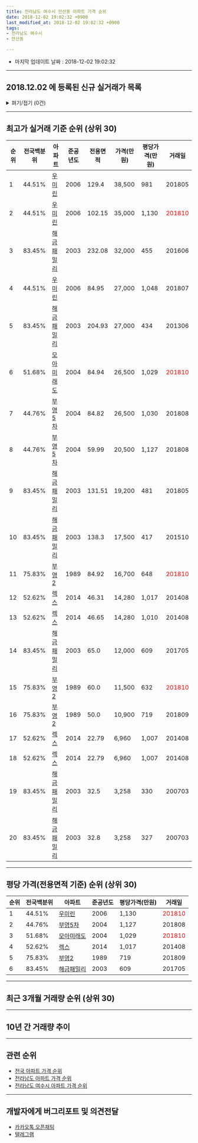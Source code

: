```yaml
---
title: 전라남도 여수시 안산동 아파트 가격 순위
date: 2018-12-02 19:02:32 +0900
last_modified_at: 2018-12-02 19:02:32 +0900
tags:
- 전라남도 여수시
- 안산동

---
```


* 마지막 업데이트 날짜 : 2018-12-02 19:02:32

---

## 2018.12.02 에 등록된 신규 실거래가 목록

<details>
<summary>펴기/접기 (0건)</summary>
<div markdown="1">

|아파트|전국백분위|준공년도|전용면적|가격(만원)|평당가격(만원)|거래일|
|---|---|---|---|---|---|---|
|없음|||||||


</div>
</details>

---

## 최고가 실거래 기준 순위 (상위 30)


|순위|전국백분위|아파트|준공년도|전용면적|가격(만원)|평당가격(만원)|거래일|
|---|---|---|---|---|---|---|---|
|1|44.51%|[우미린](https://search.naver.com/search.naver?query=%EC%A0%84%EB%9D%BC%EB%82%A8%EB%8F%84+%EC%97%AC%EC%88%98%EC%8B%9C+%EC%95%88%EC%82%B0%EB%8F%99+%EC%9A%B0%EB%AF%B8%EB%A6%B0)|2006|129.4|38,500|981|201805|
|2|44.51%|[우미린](https://search.naver.com/search.naver?query=%EC%A0%84%EB%9D%BC%EB%82%A8%EB%8F%84+%EC%97%AC%EC%88%98%EC%8B%9C+%EC%95%88%EC%82%B0%EB%8F%99+%EC%9A%B0%EB%AF%B8%EB%A6%B0)|2006|102.15|35,000|1,130|<span style="color:red">201810</span>|
|3|83.45%|[해금패밀리](https://search.naver.com/search.naver?query=%EC%A0%84%EB%9D%BC%EB%82%A8%EB%8F%84+%EC%97%AC%EC%88%98%EC%8B%9C+%EC%95%88%EC%82%B0%EB%8F%99+%ED%95%B4%EA%B8%88%ED%8C%A8%EB%B0%80%EB%A6%AC)|2003|232.08|32,000|455|201606|
|4|44.51%|[우미린](https://search.naver.com/search.naver?query=%EC%A0%84%EB%9D%BC%EB%82%A8%EB%8F%84+%EC%97%AC%EC%88%98%EC%8B%9C+%EC%95%88%EC%82%B0%EB%8F%99+%EC%9A%B0%EB%AF%B8%EB%A6%B0)|2006|84.95|27,000|1,048|201807|
|5|83.45%|[해금패밀리](https://search.naver.com/search.naver?query=%EC%A0%84%EB%9D%BC%EB%82%A8%EB%8F%84+%EC%97%AC%EC%88%98%EC%8B%9C+%EC%95%88%EC%82%B0%EB%8F%99+%ED%95%B4%EA%B8%88%ED%8C%A8%EB%B0%80%EB%A6%AC)|2003|204.93|27,000|434|201306|
|6|51.68%|[모아미래도](https://search.naver.com/search.naver?query=%EC%A0%84%EB%9D%BC%EB%82%A8%EB%8F%84+%EC%97%AC%EC%88%98%EC%8B%9C+%EC%95%88%EC%82%B0%EB%8F%99+%EB%AA%A8%EC%95%84%EB%AF%B8%EB%9E%98%EB%8F%84)|2004|84.94|26,500|1,029|<span style="color:red">201810</span>|
|7|44.76%|[부영5차](https://search.naver.com/search.naver?query=%EC%A0%84%EB%9D%BC%EB%82%A8%EB%8F%84+%EC%97%AC%EC%88%98%EC%8B%9C+%EC%95%88%EC%82%B0%EB%8F%99+%EB%B6%80%EC%98%815%EC%B0%A8)|2004|84.82|26,500|1,030|201808|
|8|44.76%|[부영5차](https://search.naver.com/search.naver?query=%EC%A0%84%EB%9D%BC%EB%82%A8%EB%8F%84+%EC%97%AC%EC%88%98%EC%8B%9C+%EC%95%88%EC%82%B0%EB%8F%99+%EB%B6%80%EC%98%815%EC%B0%A8)|2004|59.99|20,500|1,127|201808|
|9|83.45%|[해금패밀리](https://search.naver.com/search.naver?query=%EC%A0%84%EB%9D%BC%EB%82%A8%EB%8F%84+%EC%97%AC%EC%88%98%EC%8B%9C+%EC%95%88%EC%82%B0%EB%8F%99+%ED%95%B4%EA%B8%88%ED%8C%A8%EB%B0%80%EB%A6%AC)|2003|131.51|19,200|481|201805|
|10|83.45%|[해금패밀리](https://search.naver.com/search.naver?query=%EC%A0%84%EB%9D%BC%EB%82%A8%EB%8F%84+%EC%97%AC%EC%88%98%EC%8B%9C+%EC%95%88%EC%82%B0%EB%8F%99+%ED%95%B4%EA%B8%88%ED%8C%A8%EB%B0%80%EB%A6%AC)|2003|138.3|17,500|417|201510|
|11|75.83%|[부영2](https://search.naver.com/search.naver?query=%EC%A0%84%EB%9D%BC%EB%82%A8%EB%8F%84+%EC%97%AC%EC%88%98%EC%8B%9C+%EC%95%88%EC%82%B0%EB%8F%99+%EB%B6%80%EC%98%812)|1989|84.92|16,700|648|<span style="color:red">201810</span>|
|12|52.62%|[렉스](https://search.naver.com/search.naver?query=%EC%A0%84%EB%9D%BC%EB%82%A8%EB%8F%84+%EC%97%AC%EC%88%98%EC%8B%9C+%EC%95%88%EC%82%B0%EB%8F%99+%EB%A0%89%EC%8A%A4)|2014|46.31|14,280|1,017|201408|
|13|52.62%|[렉스](https://search.naver.com/search.naver?query=%EC%A0%84%EB%9D%BC%EB%82%A8%EB%8F%84+%EC%97%AC%EC%88%98%EC%8B%9C+%EC%95%88%EC%82%B0%EB%8F%99+%EB%A0%89%EC%8A%A4)|2014|46.65|14,280|1,010|201408|
|14|83.45%|[해금패밀리](https://search.naver.com/search.naver?query=%EC%A0%84%EB%9D%BC%EB%82%A8%EB%8F%84+%EC%97%AC%EC%88%98%EC%8B%9C+%EC%95%88%EC%82%B0%EB%8F%99+%ED%95%B4%EA%B8%88%ED%8C%A8%EB%B0%80%EB%A6%AC)|2003|65.0|12,000|609|201705|
|15|75.83%|[부영2](https://search.naver.com/search.naver?query=%EC%A0%84%EB%9D%BC%EB%82%A8%EB%8F%84+%EC%97%AC%EC%88%98%EC%8B%9C+%EC%95%88%EC%82%B0%EB%8F%99+%EB%B6%80%EC%98%812)|1989|60.0|11,500|632|<span style="color:red">201810</span>|
|16|75.83%|[부영2](https://search.naver.com/search.naver?query=%EC%A0%84%EB%9D%BC%EB%82%A8%EB%8F%84+%EC%97%AC%EC%88%98%EC%8B%9C+%EC%95%88%EC%82%B0%EB%8F%99+%EB%B6%80%EC%98%812)|1989|50.0|10,900|719|201809|
|17|52.62%|[렉스](https://search.naver.com/search.naver?query=%EC%A0%84%EB%9D%BC%EB%82%A8%EB%8F%84+%EC%97%AC%EC%88%98%EC%8B%9C+%EC%95%88%EC%82%B0%EB%8F%99+%EB%A0%89%EC%8A%A4)|2014|22.79|6,960|1,007|201408|
|18|52.62%|[렉스](https://search.naver.com/search.naver?query=%EC%A0%84%EB%9D%BC%EB%82%A8%EB%8F%84+%EC%97%AC%EC%88%98%EC%8B%9C+%EC%95%88%EC%82%B0%EB%8F%99+%EB%A0%89%EC%8A%A4)|2014|22.79|6,960|1,007|201408|
|19|83.45%|[해금패밀리](https://search.naver.com/search.naver?query=%EC%A0%84%EB%9D%BC%EB%82%A8%EB%8F%84+%EC%97%AC%EC%88%98%EC%8B%9C+%EC%95%88%EC%82%B0%EB%8F%99+%ED%95%B4%EA%B8%88%ED%8C%A8%EB%B0%80%EB%A6%AC)|2003|32.5|3,258|330|200703|
|20|83.45%|[해금패밀리](https://search.naver.com/search.naver?query=%EC%A0%84%EB%9D%BC%EB%82%A8%EB%8F%84+%EC%97%AC%EC%88%98%EC%8B%9C+%EC%95%88%EC%82%B0%EB%8F%99+%ED%95%B4%EA%B8%88%ED%8C%A8%EB%B0%80%EB%A6%AC)|2003|32.8|3,258|327|200703|


---

## 평당 가격(전용면적 기준) 순위 (상위 30)


|순위|전국백분위|아파트|준공년도|평당가격(만원)|거래일|
|---|---|---|---|---|---|
|1|44.51%|[우미린](https://search.naver.com/search.naver?query=%EC%A0%84%EB%9D%BC%EB%82%A8%EB%8F%84+%EC%97%AC%EC%88%98%EC%8B%9C+%EC%95%88%EC%82%B0%EB%8F%99+%EC%9A%B0%EB%AF%B8%EB%A6%B0)|2006|1,130|<span style="color:red">201810</span>|
|2|44.76%|[부영5차](https://search.naver.com/search.naver?query=%EC%A0%84%EB%9D%BC%EB%82%A8%EB%8F%84+%EC%97%AC%EC%88%98%EC%8B%9C+%EC%95%88%EC%82%B0%EB%8F%99+%EB%B6%80%EC%98%815%EC%B0%A8)|2004|1,127|201808|
|3|51.68%|[모아미래도](https://search.naver.com/search.naver?query=%EC%A0%84%EB%9D%BC%EB%82%A8%EB%8F%84+%EC%97%AC%EC%88%98%EC%8B%9C+%EC%95%88%EC%82%B0%EB%8F%99+%EB%AA%A8%EC%95%84%EB%AF%B8%EB%9E%98%EB%8F%84)|2004|1,029|<span style="color:red">201810</span>|
|4|52.62%|[렉스](https://search.naver.com/search.naver?query=%EC%A0%84%EB%9D%BC%EB%82%A8%EB%8F%84+%EC%97%AC%EC%88%98%EC%8B%9C+%EC%95%88%EC%82%B0%EB%8F%99+%EB%A0%89%EC%8A%A4)|2014|1,017|201408|
|5|75.83%|[부영2](https://search.naver.com/search.naver?query=%EC%A0%84%EB%9D%BC%EB%82%A8%EB%8F%84+%EC%97%AC%EC%88%98%EC%8B%9C+%EC%95%88%EC%82%B0%EB%8F%99+%EB%B6%80%EC%98%812)|1989|719|201809|
|6|83.45%|[해금패밀리](https://search.naver.com/search.naver?query=%EC%A0%84%EB%9D%BC%EB%82%A8%EB%8F%84+%EC%97%AC%EC%88%98%EC%8B%9C+%EC%95%88%EC%82%B0%EB%8F%99+%ED%95%B4%EA%B8%88%ED%8C%A8%EB%B0%80%EB%A6%AC)|2003|609|201705|


---

## 최근 3개월 거래량 순위 (상위 30)


<div style="width:100%;">
    <canvas id="deal_count_ranking" height="250"></canvas>
</div>


<script>
new Chart(document.getElementById("deal_count_ranking"), {
    type: 'horizontalBar',
    data: {
        labels: ['부영5차', '부영2', '모아미래도', '우미린'],
        datasets: [{
            label: '실거래 수',
            data: [15, 5, 5, 1],
            borderColor: "rgba(255, 0, 128, 1)",
            backgroundColor: "rgba(255, 0, 128, 0.5)",
            fill: false,
        }]
    },
    options: {
        responsive: true,
        title: {
            display: true,
            text: '최근 3개월 거래량 순위'
        },
        tooltips: {
            mode: 'index',
            intersect: false,
            callbacks: {
                title: function(tooltipItems, data) {
                    return "실거래 수:";
                },
                label: function(tooltipItem, data) {
                    return data.labels[tooltipItem.index] + ": " + tooltipItem.xLabel;
                }
            }
        },
        hover: {
            mode: 'nearest',
            intersect: true
        },
        scales: {
            xAxes: [{
                display: true,
                scaleLabel: {
                    display: true,
                    labelString: '실거래 수'
                },
                ticks: {
                    suggestedMin: 0,
                }
            }],
            yAxes: [{
                display: true,
                ticks: {
                    autoSkip: false,
                    callback: function(value, index, values) {
                        if (value.length > 15)
                            return value.substr(0, 13) + "...";
                        else
                            return value;
                    }
                },
                scaleLabel: {
                    display: false,
                }
            }]
        }
    }
});

</script>


---

## 10년 간 거래량 추이


<div style="width:100%;">
    <canvas id="deal_progress" height="250"></canvas>
</div>

<script>
new Chart(document.getElementById("deal_progress"), {
    type: 'line',
    data: {
        labels: ['200812','200901','200902','200903','200904','200905','200906','200907','200908','200909','200910','200911','200912','201001','201002','201003','201004','201005','201006','201007','201008','201009','201010','201011','201012','201101','201102','201103','201104','201105','201106','201107','201108','201109','201110','201111','201112','201201','201202','201203','201204','201205','201206','201207','201208','201209','201210','201211','201212','201301','201302','201303','201304','201305','201306','201307','201308','201309','201310','201311','201312','201401','201402','201403','201404','201405','201406','201407','201408','201409','201410','201411','201412','201501','201502','201503','201504','201505','201506','201507','201508','201509','201510','201511','201512','201601','201602','201603','201604','201605','201606','201607','201608','201609','201610','201611','201612','201701','201702','201703','201704','201705','201706','201707','201708','201709','201710','201711','201712','201801','201802','201803','201804','201805','201806','201807','201808','201809','201810','201811','201812'],
        datasets: [{
            label: '실거래 수',
            pointRadius: 1,
            data: [9, 4, 3, 7, 5, 6, 4, 7, 5, 3, 8, 8, 5, 5, 3, 2, 3, 6, 5, 2, 4, 2, 7, 8, 5, 4, 6, 3, 2, 2, 18, 2, 2, 4, 4, 5, 8, 8, 9, 9, 3, 7, 5, 2, 2, 10, 5, 9, 9, 4, 7, 6, 8, 7, 9, 6, 5, 6, 9, 10, 12, 8, 14, 9, 9, 4, 10, 2, 11, 8, 4, 8, 10, 8, 9, 8, 13, 11, 9, 8, 6, 7, 11, 5, 7, 9, 2, 11, 5, 7, 10, 15, 27, 7, 12, 6, 8, 3, 9, 11, 14, 12, 11, 11, 7, 8, 4, 13, 5, 14, 13, 9, 6, 11, 9, 11, 9, 8, 16, 10, 0],
            borderColor: "rgba(255, 201, 14, 1)",
            backgroundColor: "rgba(255, 201, 14, 0.5)",
            fill: true,
        }]
    },
    options: {
        responsive: true,
        title: {
            display: true,
            text: '10년간 거래량 추이'
        },
        tooltips: {
            mode: 'index',
            intersect: false,
        },
        hover: {
            mode: 'nearest',
            intersect: true
        },
        scales: {
            xAxes: [{
                display: true,
                scaleLabel: {
                    display: true,
                    labelString: '년/월'
                }
            }],
            yAxes: [{
                display: true,
                ticks: {
                    suggestedMin: 0,
                },
                scaleLabel: {
                    display: true,
                    labelString: '실거래 수'
                }
            }]
        }
    }
});

</script>


---

## 관련 순위

- [전국 아파트 가격 순위](https://inasie.github.io/apt-ranking/전국)
- [전라남도 아파트 가격 순위](https://inasie.github.io/apt-ranking/전라남도)
- [전라남도 여수시 아파트 가격 순위](https://inasie.github.io/apt-ranking/전라남도-여수시)


---

## 개발자에게 버그리포트 및 의견전달

- [카카오톡 오픈채팅](https://open.kakao.com/o/gLJUAP4)
- [텔레그램](https://t.me/inasie)

